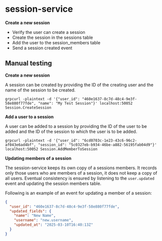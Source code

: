 # session-service

**Create a new session**

- Verify the user can create a session
- Create the session in the sessions table
- Add the user to the session_members table
- Send a session created event

## Manual testing

**Create a new session**

A session can be created by providing the ID of the creating user and the name of the session to be created.

```shell
grpcurl -plaintext -d '{"user_id": "460e1637-8c7d-48c4-9e3f-58e880f77fde", "name": "My Test Session"}' localhost:50052 Session.CreateSession
```

**Add a user to a session**

A user can be added to a session by providing the ID of the user to be added and the ID of the session to which the user is to be added.

```shell
grpcurl -plaintext -d '{"user_id": "6cd0703c-1e23-43c6-96c2-af043e6ad4bf", "session_id": "5c0327eb-b934-46be-a882-56195fab04d9"}' localhost:50052 Session.AddMemberToSession
```

**Updating members of a session**

The session-service keeps its own copy of a sessions members. It records only those users who are members of a session, it does not keep a copy of all users.
Eventual consistency is ensured by listening to the `user.updated` event and updating the session members table.

Following is an example of an event for updating a member of a session:

```json
{
  "user_id": "460e1637-8c7d-48c4-9e3f-58e880f77fde",
  "updated_fields": {
    "name": "New Name",
    "username": "new.username", 
    "updated_at": "2025-03-10T16:40:13Z"
  }
}
```